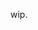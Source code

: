 wip.

<!---
lichfiet/lichfiet is a ✨ special ✨ repository because its `README.md` (this file) appears on your GitHub profile.
You can click the Preview link to take a look at your changes.
--->
